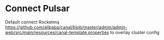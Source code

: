 # Connect Pulsar

Default connect Rocketmq
https://github.com/alibaba/canal/blob/master/admin/admin-web/src/main/resources/canal-template.properties to overlay cluster config
```

```